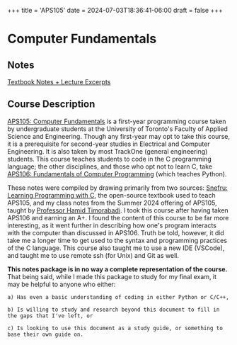 +++
title = 'APS105'
date = 2024-07-03T18:36:41-06:00
draft = false
+++

# Computer Fundamentals

## Notes
[Textbook Notes + Lecture Excerpts](/files/firstyear/aps105.pdf)

## Course Description

[APS105: Computer Fundamentals](https://engineering.calendar.utoronto.ca/course/aps105h1) is a first-year programming course taken by undergraduate students at the University of Toronto's Faculty of Applied Science and Engineering. Though any first-year may opt to take this course, it is a prerequisite for second-year studies in Electrical and Computer Engineering. It is also taken by most TrackOne (general engineering) students. This course teaches students to code in the C programming language; the other disciplines, and those who opt not to learn C, take [APS106: Fundamentals of Computer Programming](https://engineering.calendar.utoronto.ca/course/aps106h1) (which teaches Python).

These notes were compiled by drawing primarily from two sources: [Snefru: Learning Programming with C](https://learningc.org/cover.html), the open-source textbook used to teach APS105, and my class notes from the Summer 2024 offering of APS105, taught by [Professor Hamid Timorabadi](https://www.ece.utoronto.ca/people/timorabadi-h/). I took this course after having taken APS106 and earning an A+. I found the content of this course to be far more interesting, as it went further in describing how one's program interacts with the computer than discussed in APS106. Truth be told, however, it did take me a longer time to get used to the syntax and programming practices of the C language. This course also taught me to use a new IDE (VSCode), and taught me to use remote ssh (for Unix) and Git as well.

**This notes package is in no way a complete representation of the course.** That being said, while I made this package to study for my final exam, it may be helpful to anyone who either:

    a) Has even a basic understanding of coding in either Python or C/C++,

    b) Is willing to study and research beyond this document to fill in the gaps that I've left, or

    c) Is looking to use this document as a study guide, or something to base their own guide on.
